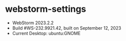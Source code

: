 # webstorm-settings
* WebStorm 2023.2.2
* Build #WS-232.9921.42, built on September 12, 2023
* Current Desktop: ubuntu:GNOME
